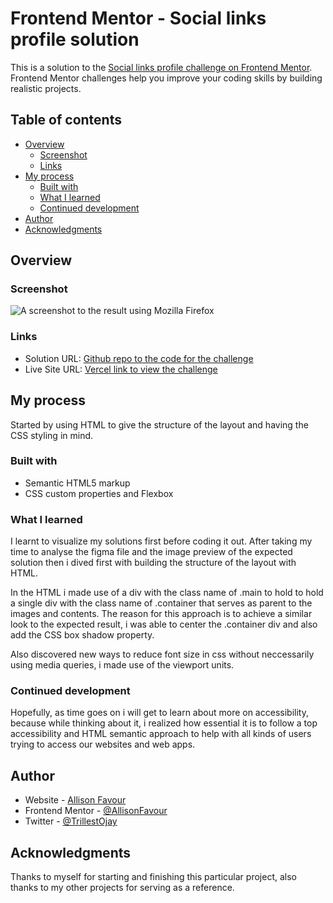 # Frontend Mentor - Social links profile solution

This is a solution to the [Social links profile challenge on Frontend Mentor](https://www.frontendmentor.io/challenges/social-links-profile-UG32l9m6dQ). Frontend Mentor challenges help you improve your coding skills by building realistic projects. 

## Table of contents

- [Overview](#overview)
  - [Screenshot](#screenshot)
  - [Links](#links)
- [My process](#my-process)
  - [Built with](#built-with)
  - [What I learned](#what-i-learned)
  - [Continued development](#continued-development)
- [Author](#author)
- [Acknowledgments](#acknowledgments)



## Overview

### Screenshot

![A screenshot to the result using Mozilla Firefox](./images/fm-challenge2.jpg)



### Links

- Solution URL: [Github repo to the code for the challenge](https://github.com/AllisonFavour/fm-challenge2)
- Live Site URL: [Vercel link to view the challenge](fm-challenge2.vercel.app)

## My process

Started by using HTML to give the structure of the layout and having the CSS styling in mind.

### Built with

- Semantic HTML5 markup
- CSS custom properties and Flexbox



### What I learned

I learnt to visualize my solutions first before coding it out. After taking my time to analyse the figma file and the image preview of the expected solution then i dived first with building the structure of the layout with HTML.

In the HTML i made use of a div with the class name of .main to hold to hold a single div with the class name of .container that serves as parent to the images and contents. The reason for this approach is to achieve a similar look to the expected result, i was able to center the .container div and also add the CSS box shadow property.

Also discovered new ways to reduce font size in css without neccessarily using media queries, i made use of the viewport units.


### Continued development

Hopefully, as time goes on i will get to learn about more on accessibility, because while thinking about it, i realized how essential it is to follow a top accessibility and HTML semantic approach to help with all kinds of users trying to access our websites and web apps.



## Author

- Website - [Allison Favour](https://allison-favour-portfolio-darkmode.vercel.app/)
- Frontend Mentor - [@AllisonFavour](https://www.frontendmentor.io/profile/AllisonFavour)
- Twitter - [@TrillestOjay](https://x.com/TrillestOjay)


## Acknowledgments

Thanks to myself for starting and finishing this particular project, also thanks to my other projects for serving as a reference.